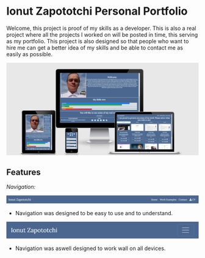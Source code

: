 # Ionut Zapototchi Personal Portfolio

Welcome, this project is proof of my skills as a developer. This is also a real project where all the projects I worked on will be posted in time, this serving as my portfolio. This project is also designed so that people who want to hire me can get a better idea of my skills and be able to contact me as easily as possible.

![Website on different screen sizes](readme-assets/screens.png)

## Features

 _Navigation:_

![NavBar Desktop](readme-assets/navbar-desktop.jpg)

 - Navigation was designed to be easy to use and to understand.

![NavBar Mobile](readme-assets/navbar-mobile.jpg)

 - Navigation was aswell designed to work wall on all devices.
